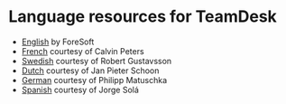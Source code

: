# Language resources for TeamDesk

* [English](./dbstrings.txt) by ForeSoft
* [French](./fr/dbstrings.txt) courtesy of Calvin Peters
* [Swedish](./se/dbstrings.txt) courtesy of Robert Gustavsson
* [Dutch](./nl/dbstrings.txt) courtesy of Jan Pieter Schoon
* [German](./de/dbstrings.txt) courtesy of Philipp Matuschka
* [Spanish](./es/dbstrings.txt) courtesy of Jorge Solá
